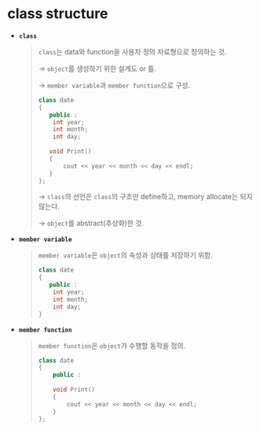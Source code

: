 # class structure

* **`class`**

  >`class`는 data와 function을 사용자 정의 자료형으로 정의하는 것.
  >
  >→ `object`를 생성하기 위한 설계도 or 틀. 
  >
  >→ `member variable`과 `member function`으로 구성.
  >
  >```c++
  >class date
  >{
  >    public :
  >    	int year;
  >    	int month;
  >    	int day;
  >    	
  >    void Print()
  >    {
  >        cout << year << month << day << endl;
  >    }
  >};
  >```
  >
  >→ `class`의 선언은 `class`의 구조만 define하고, memory allocate는 되지 않는다.
  >
  >→ `object`를 abstract(추상화)한 것.
  
  
  
* **`member variable`**

  >`member variable`은 `object`의 속성과 상태를 저장하기 위함.
  >
  >```c++
  >class date
  >{
  >    public :
  >    	int year;
  >    	int month;
  >    	int day;
  > }
  >```

  

* **`member function`**

  > `member function`은 `object`가 수행할 동작을 정의.
  >
  > ```c++
  > class date
  > {
  >     public :
  >     
  >     void Print()
  >     {
  >         cout << year << month << day << endl;
  >     }
  > };
  > ```